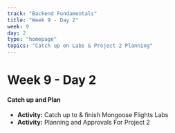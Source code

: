 ```yaml
---
track: "Backend Fundamentals"
title: "Week 9 - Day 2"
week: 9
day: 2
type: "homepage"
topics: "Catch up on Labs & Project 2 Planning"
---
```



# Week 9 - Day 2

#### Catch up and Plan
- **Activity:** Catch up to & finish Mongoose Flights Labs
- **Activity:** Planning and Approvals For Project 2

